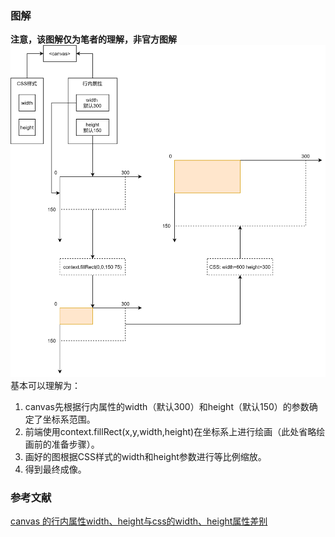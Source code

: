 
### 图解
**注意，该图解仅为笔者的理解，非官方图解**
![canvas_draw.png](../doc_img/canvas_draw.png)
基本可以理解为：
1. canvas先根据行内属性的width（默认300）和height（默认150）的参数确定了坐标系范围。
2. 前端使用context.fillRect(x,y,width,height)在坐标系上进行绘画（此处省略绘画前的准备步骤）。
3. 画好的图根据CSS样式的width和height参数进行等比例缩放。
4. 得到最终成像。

### 参考文献
[canvas 的行内属性width、height与css的width、height属性差别](https://blog.csdn.net/xiongshiyuan/article/details/85223867)